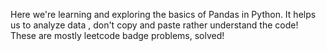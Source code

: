 Here we're learning and exploring the basics of Pandas in Python.
It helps us to analyze data , don't copy and paste rather understand the code!
These are mostly leetcode badge problems, solved!
